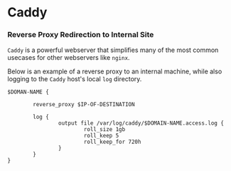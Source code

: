 # Caddy

### Reverse Proxy Redirection to Internal Site

`Caddy` is a powerful webserver that simplifies many of the most common usecases for other webservers like `nginx`.

Below is an example of a reverse proxy to an internal machine, while also logging to the `Caddy` host's local `log` directory.

```json,editable
$DOMAN-NAME {

        reverse_proxy $IP-OF-DESTINATION

        log {
                output file /var/log/caddy/$DOMAIN-NAME.access.log {
                        roll_size 1gb
                        roll_keep 5
                        roll_keep_for 720h
                }
        }
}
```

